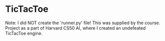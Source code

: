# TicTacToe
Note: I did NOT create the 'runner.py' file! This was supplied by the course.
Project as a part of Harvard CS50 AI, where I created an undefeated TicTacToe engine.

